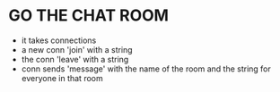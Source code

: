 # GO THE CHAT ROOM

- it takes connections
- a new conn 'join' with a string
- the conn 'leave' with a string
- conn sends 'message' with the name of the room and the string for everyone in that room
